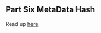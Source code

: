 ## Part Six MetaData Hash
Read up [here](https://blog.openzeppelin.com/deconstructing-a-solidity-contract-part-vi-the-swarm-hash-70f069e22aef/)